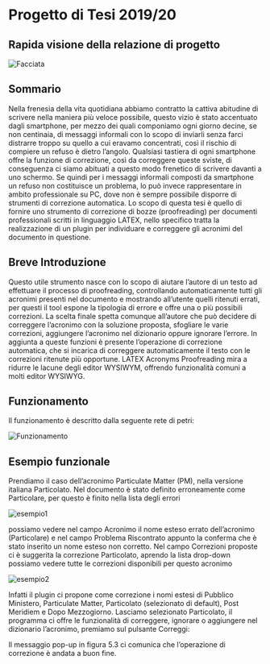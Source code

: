 # **Progetto di Tesi 2019/20**
## Rapida visione della relazione di progetto

![Facciata](https://user-images.githubusercontent.com/28917454/153767078-dfab790c-9d9a-410b-b426-4a5aeb2480d4.jpg)

## **Sommario**

Nella frenesia della vita quotidiana abbiamo contratto la cattiva abitudine di scrivere nella
maniera più veloce possibile, questo vizio è stato accentuato dagli smartphone, per mezzo
dei quali componiamo ogni giorno decine, se non centinaia, di messaggi informali con
lo scopo di inviarli senza farci distrarre troppo su quello a cui eravamo concentrati, così
il rischio di compiere un refuso è dietro l’angolo. Qualsiasi tastiera di ogni smartphone
offre la funzione di correzione, così da correggere queste sviste, di conseguenza ci siamo
abituati a questo modo frenetico di scrivere davanti a uno schermo. Se quindi per i
messaggi informali composti da smartphone un refuso non costituisce un problema, lo
può invece rappresentare in ambito professionale su PC, dove non è sempre possibile
disporre di strumenti di correzione automatica.
Lo scopo di questa tesi è quello di fornire uno strumento di correzione di bozze
(proofreading) per documenti professionali scritti in linguaggio LATEX, nello specifico
tratta la realizzazione di un plugin per individuare e correggere gli acronimi del documento
in questione.

## **Breve Introduzione**
Questo utile strumento nasce con lo scopo di aiutare l’autore di un testo ad effettuare
il processo di proofreading, controllando automaticamente tutti gli acronimi presenti nel
documento e mostrando all’utente quelli ritenuti errati, per questi il tool espone la tipologia
di errore e offre una o più possibili correzioni. La scelta finale spetta comunque all’autore
che può decidere di correggere l’acronimo con la soluzione proposta, sfogliare le varie
correzioni, aggiungere l’acronimo nel dizionario oppure ignorare l’errore. In aggiunta
a queste funzioni è presente l’operazione di correzione automatica, che si incarica di
correggere automaticamente il testo con le correzioni ritenute più opportune.
LATEX Acronyms Proofreading mira a ridurre le lacune degli editor WYSIWYM,
offrendo funzionalità comuni a molti editor WYSIWYG.

## **Funzionamento**
Il funzionamento è descritto dalla seguente rete di petri:

![Funzionamento](https://user-images.githubusercontent.com/28917454/153767676-82f1c704-f445-43cd-b61a-d02569f90087.jpg)

## **Esempio funzionale**

Prendiamo il caso dell’acronimo Particulate Matter (PM), nella versione italiana Particolato. Nel documento è stato definito erroneamente come Particolare, per questo è finito  nella lista degli errori

![esempio1](https://user-images.githubusercontent.com/28917454/153767954-8a490fad-8099-46fb-a9a3-4a8d824fbf7e.jpg)

possiamo vedere nel campo Acronimo il nome esteso errato dell’acronimo (Particolare) e nel campo Problema Riscontrato appunto la conferma che è stato inserito un nome esteso
non corretto. Nel campo Correzioni proposte ci è suggerita la correzione Particolato, aprendo la lista drop-down possiamo vedere tutte le correzioni disponibili per questo acronimo

![esempio2](https://user-images.githubusercontent.com/28917454/153768017-fb150db7-571a-47c0-a5c0-edac83772dba.jpg)

Infatti il plugin ci propone come correzione i nomi estesi di Pubblico Ministero, Particulate Matter, Particolato (selezionato di default), Post Meridiem e Dopo Mezzogiorno. Lasciamo selezionato Particolato, il programma ci offre le funzionalità di correggere, ignorare o aggiungere nel dizionario l’acronimo, premiamo sul pulsante Correggi:



Il messaggio pop-up in figura 5.3 ci comunica che l’operazione di
correzione è andata a buon fine.
